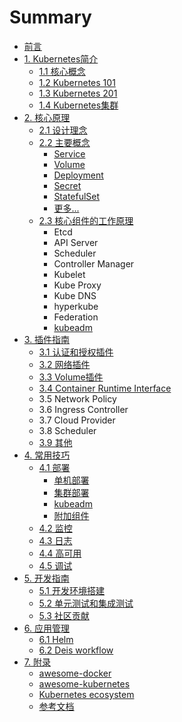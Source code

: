 # Summary

- [前言](README.md)
- [1. Kubernetes简介](introduction/index.md)
  - [1.1 核心概念](introduction/concepts.md)
  - [1.2 Kubernetes 101](introduction/101.md)
  - [1.3 Kubernetes 201](introduction/201.md)
  - [1.4 Kubernetes集群](introduction/cluster.md)
- [2. 核心原理](architecture/index.md)
  - [2.1 设计理念](architecture/concepts.md)
  - [2.2 主要概念](architecture/objects.md)
    - [Service](architecture/Service.md)
    - [Volume](architecture/Volume.md)
    - [Deployment](architecture/deployment.md)
    - [Secret](architecture/Secret.md)
    - [StatefulSet](architecture/statefulset.md)
    - [更多...](architecture/objects.md)
  - [2.3 核心组件的工作原理](components/index.md)
    - Etcd
    - API Server
    - Scheduler
    - Controller Manager
    - Kubelet
    - Kube Proxy
    - Kube DNS
    - hyperkube
    - Federation
    - [kubeadm](architecture/kubeadm.md)
- [3. 插件指南](plugins/index.md)
  - [3.1 认证和授权插件](plugins/auth.md)
  - [3.2 网络插件](plugins/network.md)
  - [3.3 Volume插件](plugins/volume.md)
  - [3.4 Container Runtime Interface](plugins/CRI.md)
  - 3.5 Network Policy
  - 3.6 Ingress Controller
  - 3.7 Cloud Provider
  - 3.8 Scheduler
  - [3.9 其他](plugins/other.md)
- [4. 常用技巧](deploy)
  - [4.1 部署](deploy)
    - [单机部署](deploy/single.md)
    - [集群部署](deploy/cluster.md)
    - [kubeadm](deploy/kubeadm.md)
    - [附加组件](addons)
  - [4.2 监控](monitor/index.md)
  - [4.3 日志](deploy/logging.md)
  - [4.4 高可用](ha/index.md)
  - [4.5 调试](debugging/index.md)
- [5. 开发指南](dev/index.md)
  - [5.1 开发环境搭建](dev/index.md)
  - [5.2 单元测试和集成测试](dev/testing.md)
  - [5.3 社区贡献](dev/contribute.md)
- [6. 应用管理](apps/index.md)
  - [6.1 Helm](apps/helm-app.md)
  - [6.2 Deis workflow](apps/deis.md)
- [7. 附录](appendix/index.md)
  - [awesome-docker](appendix/awesome-docker.md)
  - [awesome-kubernetes](appendix/awesome-kubernetes.md)
  - [Kubernetes ecosystem](ecosystem.md)
  - [参考文档](reference.md)